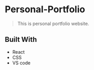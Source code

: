 # Personal-Portfolio
> This is personal portfolio website.



## Built With

- React
- CSS
- VS code

